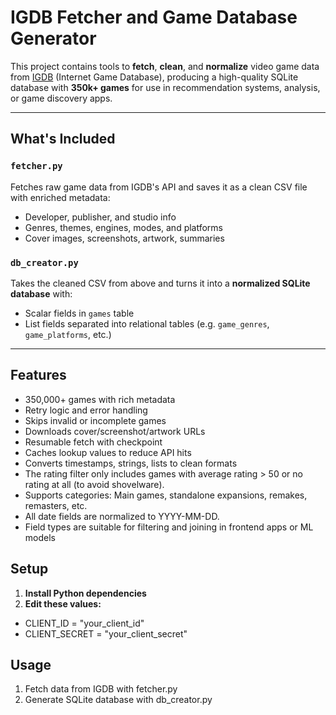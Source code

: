 # IGDB Fetcher and Game Database Generator

This project contains tools to **fetch**, **clean**, and **normalize** video game data from [IGDB](https://www.igdb.com/) (Internet Game Database), producing a high-quality SQLite database with **350k+ games** for use in recommendation systems, analysis, or game discovery apps.

---

## What's Included

### `fetcher.py`

Fetches raw game data from IGDB's API and saves it as a clean CSV file with enriched metadata:
- Developer, publisher, and studio info
- Genres, themes, engines, modes, and platforms
- Cover images, screenshots, artwork, summaries

### `db_creator.py`

Takes the cleaned CSV from above and turns it into a **normalized SQLite database** with:
- Scalar fields in `games` table
- List fields separated into relational tables (e.g. `game_genres`, `game_platforms`, etc.)

---
## Features
- 350,000+ games with rich metadata
- Retry logic and error handling
- Skips invalid or incomplete games
- Downloads cover/screenshot/artwork URLs
- Resumable fetch with checkpoint
- Caches lookup values to reduce API hits
- Converts timestamps, strings, lists to clean formats
- The rating filter only includes games with average rating > 50 or no rating at all (to avoid shovelware).
- Supports categories: Main games, standalone expansions, remakes, remasters, etc.
- All date fields are normalized to YYYY-MM-DD.
- Field types are suitable for filtering and joining in frontend apps or ML models

## Setup
1. **Install Python dependencies**
2. **Edit these values:**
- CLIENT_ID = "your_client_id"
- CLIENT_SECRET = "your_client_secret"

## Usage
1. Fetch data from IGDB with fetcher.py
2. Generate SQLite database with db_creator.py
